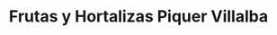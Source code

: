 ---
title: "Frutas y Hortalizas Piquer Villalba"
url: /santa-eulalia-del-campo/frutas-y-hortalizas-piquer-villalba/
shop: Gemüse & Obst
---